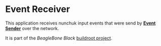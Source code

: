 # Event Receiver

This application receives nunchuk input events that were send by [**Event Sender**] over the network.

It is part of the _BeagleBone Black_ [buildroot project].

[//]: # (Reference Links)
[avahi]: <https://www.avahi.org/>
[libevdev]: <https://www.freedesktop.org/wiki/Software/libevdev/>
[protobuf]: <https://developers.google.com/protocol-buffers/>

[buildroot project]: <https://bitbucket.org/MarcoHartmann/buildroot_bbb/src>
[**Event Sender**]: <https://bitbucket.org/MarcoHartmann/event_sender/src/master/>

